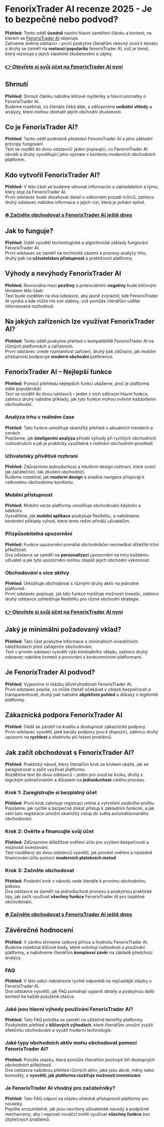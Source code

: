 # FenorixTrader AI recenze 2025 - Je to bezpečné nebo podvod?
   
**Přehled:** Tento oddíl **úvodně** nastíní hlavní zaměření článku a kontext, ve kterém se [FenorixTrader AI](https://bitwander.org/fenorixtrader-ai/) objevuje.  
Začneme dvěma odstavci – první poskytne čtenářům obecný úvod k tématu a druhý se zaměří na **rostoucí popularitu** fenorixTrader AI, což je trend, který rezonuje s jejich vlastními zkušenostmi a zájmy.  

### [👉 Otevřete si svůj účet na FenorixTrader AI nyní](https://bitwander.org/fenorixtrader-ai/)
## Shrnutí  
**Přehled:** Shrnutí článku nabídne klíčové myšlenky a hlavní poznatky o FenorixTrader AI.  
Budeme rozebírat, co čtenáře čeká dále, a zdůrazníme **unikátní vhledy** a analýzy, které mohou obohatit jejich obchodní zkušenosti.  

## Co je FenorixTrader AI?  
**Přehled:** Tento oddíl podrobně představí FenorixTrader AI a jeho základní principy fungování.  
Text se rozdělí do dvou odstavců: jeden popisující, co FenorixTrader AI obnáší a druhý vysvětlující jeho význam v kontextu moderních obchodních platforem.  

## Kdo vytvořil FenorixTrader AI?  
**Přehled:** V této části se budeme věnovat informacím o zakladatelích a týmu, který stojí za FenorixTrader AI.  
První odstavec bude obsahovat detail o odborném pozadí tvůrců, zatímco druhý odstavec nabídne informace o jejich vizi, která je pohání vpřed.  

### [🔥 Začněte obchodovat s FenorixTrader AI ještě dnes](https://bitwander.org/fenorixtrader-ai/)
## Jak to funguje?  
**Přehled:** Oddíl vysvětlí technologické a algoritmické základy fungování FenorixTrader AI.  
První odstavec se zaměří na technické zázemí a procesy analýzy trhu, druhý pak na **uživatelskou přístupnost** a praktičnost platformy.  

## Výhody a nevýhody FenorixTrader AI  
**Přehled:** Rovnováha mezi **pozitivy** a potenciálními **negativy** bude klíčovým tématem této části.  
Text bude rozdělen na dva odstavce, aby jasně zvýraznil, kde FenorixTrader AI vyniká a kde může mít své slabiny, což pomůže čtenářům udělat informované rozhodnutí.  

## Na jakých zařízeních lze využívat FenorixTrader AI?  
**Přehled:** Tento oddíl poskytne přehled o kompatibilitě FenorixTrader AI na různých platformách a zařízeních.  
První odstavec uvede rozmanitost zařízení, druhý pak zdůrazní, jak mobilní přístupnost podporuje **moderní obchodní** preference.  

## FenorixTrader AI – Nejlepší funkce  
**Přehled:** Pomocí přehledu nejlepších funkcí ukážeme, proč je platforma stále populárnější.  
Text se rozdělí do dvou odstavců – jeden z nich zdůrazní hlavní funkce, zatímco druhý nabídne příklady, jak tyto funkce mohou ovlivnit každodenní obchodování.

### Analýza trhu v reálném čase  
**Přehled:** Tato funkce umožňuje okamžitý přehled o aktuálních trendech a cenách.  
Popíšeme, jak **inteligentní analýza** přináší výhody při rychlých obchodních rozhodnutích a jak je prakticky využitelná v reálném obchodním prostředí.

### Uživatelsky přívětivé rozhraní  
**Přehled:** Zdůrazníme jednoduchost a intuitivní design rozhraní, které ocení jak začátečníci, tak zkušení obchodníci.  
Budeme rozebírat, jak **moderní design** a snadná navigace přispívají k celkovému obchodnímu komfortu.

### Mobilní přístupnost  
**Přehled:** Mobilní verze platformy umožňuje obchodování kdykoliv a kdekoliv.  
Vysvětlíme, jak **mobilní aplikace** poskytuje flexibilitu, a nabídneme konkrétní příklady výhod, které tento režim přináší uživatelům.

### Přizpůsobitelná upozornění  
**Přehled:** Funkce upozornění pomáhá obchodníkům nezmeškat důležité tržní příležitosti.  
Dva odstavce se zaměří na **personalizaci** upozornění na míru každému uživateli a jak tyto upozornění mohou zlepšit jejich obchodní výkonnost.

### Obchodování s více aktivy  
**Přehled:** Umožňuje obchodovat s různými druhy aktiv na jednotné platformě.  
První odstavec popisuje, jak tato funkce rozšiřuje možnosti investic, zatímco druhý odstavce zohledňuje flexibilitu pro různé obchodní strategie.

### [👉 Otevřete si svůj účet na FenorixTrader AI nyní](https://bitwander.org/fenorixtrader-ai/)
## Jaký je minimální požadovaný vklad?  
**Přehled:** Tato část poskytne informace o minimálních investičních náležitostech před zahájením obchodování.  
Text v prvním odstavci vysvětlí výši minimálního vkladu, zatímco druhý odstavec nabídne kontext a porovnání s konkurenčními platformami.

## Je FenorixTrader AI podvod?  
**Přehled:** Vyjasníme si otázku důvěryhodnosti FenorixTrader AI.  
První odstavec popíše, co může čtenář očekávat v oblasti bezpečnosti a transparentnosti, druhý pak nabídne **objektivní pohled** a důkazy o legitimitě platformy.

## Zákaznická podpora FenorixTrader AI  
**Přehled:** Oddíl se zaměří na kvalitu a dostupnost zákaznické podpory.  
První odstavec vysvětlí, jaké kanály podpory jsou k dispozici, zatímco druhý upozorní na **rychlost** a efektivitu při řešení problémů.

## Jak začít obchodovat s FenorixTrader AI?  
**Přehled:** Praktický návod, který čtenářům krok za krokem ukáže, jak se zaregistrovat a začít využívat platformu.  
Rozdělíme text do dvou odstavců – jeden pro úvod ke kroku, druhý s logickým pokračováním a důrazem na **jednoduchost** celého procesu.

### Krok 1: Zaregistrujte si bezplatný účet  
**Přehled:** První krok zahrnuje registraci online a vytvoření osobního profilu.  
Popíšeme, jak rychle a bezpečně získat přístup k základním funkcím, a jak vám tato registrace umožní okamžitý vstup do světa automatizovaného obchodování.

### Krok 2: Ověřte a financujte svůj účet  
**Přehled:** Zdůrazníme důležitost ověření účtu pro zvýšení bezpečnosti a možností investování.  
Text rozdělený do dvou odstavců vysvětlí, jak provést ověření a následně financování účtu pomocí **moderních platebních metod**.

### Krok 3: Začněte obchodovat  
**Přehled:** Poslední krok v návodu vede čtenáře k prvnímu obchodnímu pokusu.  
Dva odstavce se zaměří na jednoduchost procesu a poskytnou praktické tipy, jak začít využívat **všechny funkce** FenorixTrader AI pro úspěšné obchodování.

### [🔥 Začněte obchodovat s FenorixTrader AI ještě dnes](https://bitwander.org/fenorixtrader-ai/)
## Závěrečné hodnocení  
**Přehled:** V závěru shrneme celkový přínos a hodnotu FenorixTrader AI.  
Budeme rozebírat klíčové body, které ovlivňují rozhodnutí o používání platformy, a nabídneme čtenářům **komplexní závěr** na základě předchozí analýzy.

### FAQ  
**Přehled:** V této sekci nabídneme rychlé odpovědi na nejčastější otázky o FenorixTrader AI.  
Dva odstavce vysvětlí, jak FAQ pomáhají vyjasnit detaily a poskytnou další kontext ke každé položené otázce.

### Jaké jsou hlavní výhody používání FenorixTrader AI?  
**Přehled:** Tato FAQ položka se zaměří na užitečné benefity platformy.  
Poskytněte přehled o **klíčových výhodách**, které čtenářům umožní zvýšit efektivitu obchodování a využít moderní technologie.

### Jaké typy obchodních aktiv mohu obchodovat pomocí FenorixTrader AI?  
**Přehled:** Položte otázku, která pomůže čtenářům pochopit šíři dostupných obchodních příležitostí.  
Dva odstavce nabídnou přehled různých aktiv, jako jsou akcie, měny nebo komodity, a **vysvětlí, jak platforma rozšiřuje možnosti investování**.

### Je FenorixTrader AI vhodný pro začátečníky?  
**Přehled:** Tato FAQ odpoví na otázku ohledně přístupnosti platformy pro nováčky.  
Popište srozumitelně, jak jsou navrženy uživatelské návody a podpůrné mechanismy, aby i naprostí nováčci mohli využívat **všechny funkce** bez zbytečných problémů.